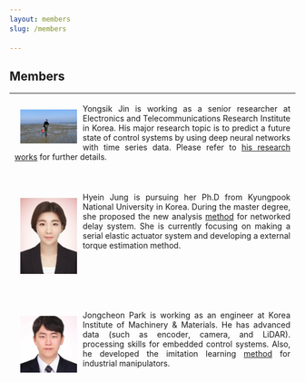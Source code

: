 ```yaml
---
layout: members
slug: /members

---
```


## Members
___

<table style="border: 1px solid transparent;">
<tbody>
<tr>
<td style="text-align:justify;width: 500px; border: 1px solid transparent">
	<img align="left" src="/assets/img/members/yongsik.jfif" style="border: 10px solid transparent;" width="100"> 
	Yongsik Jin is working as a senior researcher at Electronics and Telecommunications Research Institute in Korea. His major research topic is to predict a future state of control systems by using deep neural networks with time series data. Please refer to <a href="https://scholar.google.co.kr/citations?hl=ko&user=Xe_fqcwAAAAJ&view_op=list_works&sortby=pubdate">his research works</a> for further details.
</tr>
</tbody>
</table>
<br>

<table style="border: 1px solid transparent;">
<tbody>
<tr>
<td style="text-align:justify;width: 500px; border: 1px solid transparent">
	<img align="left" src="/assets/img/members/Hyein.jfif" style="border: 10px solid transparent;" width="100"> 
	Hyein Jung is pursuing her Ph.D from Kyungpook National University in Korea. During the master degree, she proposed the new analysis <a href="https://scholar.google.co.kr/citations?view_op=view_citation&hl=ko&user=PeXR8ZYAAAAJ&citation_for_view=PeXR8ZYAAAAJ:u5HHmVD_uO8C">method</a> for networked delay system. She is currently focusing on making a serial elastic actuator system and developing a external torque estimation method.
</tr>
</tbody>
</table>
<br>

<table style="border: 1px solid transparent;">
<tbody>
<tr>
<td style="text-align:justify;width: 500px; border: 1px solid transparent">
	<img align="left" src="/assets/img/members/jongcheon.jfif" style="border: 10px solid transparent;" width="100"> 
	Jongcheon Park is working as an engineer at Korea Institute of Machinery & Materials. He has advanced data (such as encoder, camera, and LiDAR). processing skills for embedded control systems. Also, he developed the imitation learning <a href="https://scholar.google.co.kr/citations?view_op=view_citation&hl=ko&user=zSzvEmkAAAAJ&sortby=pubdate&citation_for_view=zSzvEmkAAAAJ:Y0pCki6q_DkC">method</a> for industrial manipulators.
</tr>
</tbody>
</table>

<!-- 6. 코무리
7. 싱
8. 구오 
 -->
